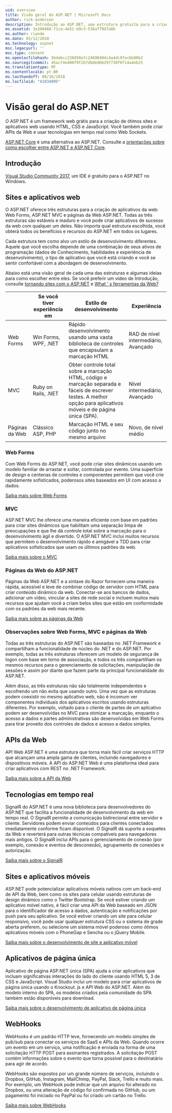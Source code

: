 ```yaml
---
uid: overview
title: Visão geral do ASP.NET | Microsoft Docs
author: rick-anderson
description: Introdução ao ASP.NET, uma estrutura gratuita para a criação de sites, aplicativos web e APIs da web.
ms.assetid: 3a309468-f1ca-4e51-b9c3-536af79d7a8b
ms.author: riande
ms.date: 03/12/2010
ms.technology: aspnet
msc.legacyurl: ''
msc.type: content
ms.openlocfilehash: 5bdebcc226050afc2469840dc4a4dc97ec6b80b2
ms.sourcegitcommit: 45ac74e400f9f2b7dbded66297730f6f14a4eb25
ms.translationtype: MT
ms.contentlocale: pt-BR
ms.lasthandoff: 08/16/2018
ms.locfileid: "41834895"
---
```

# <a name="aspnet-overview"></a>Visão geral do ASP.NET

O ASP.NET é um framework web grátis para a criação de ótimos sites e aplicativos web usando HTML, CSS e JavaScript. Você também pode criar APIs da Web e usar tecnologias em tempo real como Web Sockets.

[ASP.NET Core](https://docs.microsoft.com/aspnet/core/) é uma alternativa ao ASP.NET.  Consulte a [orientações sobre como escolher entre ASP.NET e ASP.NET Core](https://docs.microsoft.com/aspnet/core/choose-aspnet-framework).

## <a name="get-started"></a>Introdução

[Visual Studio Community 2017](https://www.visualstudio.com/downloads/), um IDE é gratuito para o ASP.NET no Windows.

## <a name="websites-and-web-applications"></a>Sites e aplicativos web

 O ASP.NET oferece três estruturas para a criação de aplicativos da web: Web Forms, ASP.NET MVC e páginas da Web ASP.NET. Todas as três estruturas são estáveis e maduro e você pode criar aplicativos de sucesso da web com qualquer um deles. Não importa qual estrutura escolhida, você obterá todos os benefícios e recursos do ASP.NET em todos os lugares.

Cada estrutura tem como alvo um estilo de desenvolvimento diferentes. Aquele que você escolha depende de uma combinação de seus ativos de programação (dados de Conhecimento, habilidades e experiência de desenvolvimento), o tipo de aplicativo que você está criando e você se sentir confortável com a abordagem de desenvolvimento.

Abaixo está uma visão geral de cada uma das estruturas e algumas ideias para como escolher entre eles. Se você preferir um vídeo de Introdução, consulte [tornando sites com o ASP.NET](https://channel9.msdn.com/Blogs/ASP-NET-Site-Videos/Making-Websites-with-ASPNET) e [What ' s ferramentas da Web?](https://channel9.msdn.com/Blogs/ASP-NET-Site-Videos/what-is-web-tools)

|   | Se você tiver experiência em | Estilo de desenvolvimento | Experiência | 
|-----------|----------------------|-----------------------------------------------------|----------------|
| Web Forms | Win Forms, WPF, .NET | Rápido desenvolvimento usando uma vasta biblioteca de controles que encapsulam a marcação HTML | RAD de nível intermediário, Avançado |
| MVC       | Ruby on Rails, .NET  | Obter controle total sobre a marcação HTML, código e marcação separada e fáceis de escrever testes. A melhor opção para aplicativos móveis e de página única (SPA). | Nível intermediário, Avançado |
| Páginas da Web  | Clássico ASP, PHP     | Marcação HTML e seu código junto no mesmo arquivo | Novo, de nível médio |

### <a name="web-forms"></a>Web Forms

Com Web Forms do ASP.NET, você pode criar sites dinâmicos usando um modelo familiar de arrastar e soltar, controlada por evento. Uma superfície de design e centenas de controles e componentes permitem que você crie rapidamente sofisticados, poderosos sites baseados em UI com acesso a dados. 

[Saiba mais sobre Web Forms](web-forms/index.md)

### <a name="mvc"></a>MVC

ASP.NET MVC lhe oferece uma maneira eficiente com base em padrões para criar sites dinâmicos que habilitam uma separação limpa de preocupações e que lhe dá controle total sobre a marcação para o desenvolvimento ágil e divertido. O ASP.NET MVC inclui muitos recursos que permitem o desenvolvimento rápido e amigável a TDD para criar aplicativos sofisticados que usam os últimos padrões da web. 

[Saiba mais sobre o MVC](mvc/index.md)

### <a name="aspnet-web-pages"></a>Páginas da Web do ASP.NET

Páginas da Web ASP.NET e a sintaxe do Razor fornecem uma maneira rápida, acessível e leve de combinar código de servidor com HTML para criar conteúdo dinâmico da web. Conectar-se aos bancos de dados, adicionar um vídeo, vincular a sites de rede social e incluem muitos mais recursos que ajudam você a criam belos sites que estão em conformidade com os padrões da web mais recente.

[Saiba mais sobre as páginas da Web](web-pages/index.md)

### <a name="notes-about-web-forms-mvc-and-web-pages"></a>Observações sobre Web Forms, MVC e páginas da Web

Todas as três estruturas do ASP.NET são baseadas no .NET Framework e compartilham a funcionalidade de núcleo do .NET e do ASP.NET. Por exemplo, todas as três estruturas oferecem um modelo de segurança de logon com base em torno de associação, e todos os três compartilham os mesmos recursos para o gerenciamento de solicitações, manipulação de sessões e assim por diante que fazem parte da principal funcionalidade do ASP.NET.

Além disso, as três estruturas não são totalmente independentes e escolhendo um não evita que usando outro. Uma vez que as estruturas podem coexistir no mesmo aplicativo web, não é incomum ver componentes individuais dos aplicativos escritos usando estruturas diferentes. Por exemplo, voltado para o cliente de partes de um aplicativo podem ser desenvolvidas no MVC para otimizar a marcação, enquanto o acesso a dados e partes administrativas são desenvolvidas em Web Forms para tirar proveito dos controles de dados e acesso a dados simples.

## <a name="web-apis"></a>APIs da Web

API Web ASP.NET é uma estrutura que torna mais fácil criar serviços HTTP que alcançam uma ampla gama de clientes, incluindo navegadores e dispositivos móveis. A API do ASP.NET Web é uma plataforma ideal para criar aplicativos com REST no .NET Framework.

[Saiba mais sobre a API da Web](web-api/index.md)

<!-- Put first under Web API TOC:  Watch video (9 minutes) https://channel9.msdn.com/Blogs/ASP-NET-Site-Videos/services-and-aspnet -->

## <a name="real-time-technologies"></a>Tecnologias em tempo real

SignalR do ASP.NET é uma nova biblioteca para desenvolvedores do ASP.NET que facilita a funcionalidade de desenvolvimento da web em tempo real. O SignalR permite a comunicação bidirecional entre servidor e cliente. Servidores podem enviar conteúdos para clientes conectados imediatamente conforme ficam disponível. O SignalR dá suporte a soquetes da Web e reverterá para outras técnicas compatíveis para navegadores mais antigos. O SignalR inclui APIs para o gerenciamento de conexão (por exemplo, conexão e eventos de desconexão), agrupamento de conexões e autorização.

[Saiba mais sobre o SignalR](signalr/index.md)

<!-- Put first under SignalR TOC:  Watch video (6 minutes) https://channel9.msdn.com/Blogs/ASP-NET-Site-Videos/signalr-and-the-real-time-web -->

## <a name="mobile-apps-and-sites"></a>Sites e aplicativos móveis 

ASP.NET pode potencializar aplicativos móveis nativos com um back-end de API da Web, bem como os sites para celular usando estruturas de design dinâmico como o Twitter Bootstrap. Se você estiver criando um aplicativo móvel nativo, é fácil criar uma API da Web baseado em JSON para o identificador de acesso a dados, autenticação e notificações por push para seu aplicativo. Se você estiver criando um site para celular responsivo, você pode usar qualquer estrutura CSS ou o sistema de grade aberta preferem, ou selecione um sistema móvel poderoso como ótimos aplicativos móveis com o PhoneGap e Sencha ou o jQuery Mobile.

[Saiba mais sobre o desenvolvimento de site e aplicativo móvel](mobile/index.md)

<!-- Put first under mobile TOC:  Watch video (11 minutes) https://channel9.msdn.com/Blogs/ASP-NET-Site-Videos/aspnet-and-mobile -->

## <a name="single-page-applications"></a>Aplicativos de página única 

Aplicativo de página ASP.NET única (SPA) ajuda a criar aplicativos que incluam significativas interações do lado do cliente usando HTML 5, 3 de CSS e JavaScript. Visual Studio inclui um modelo para criar aplicativos de página única usando o Knockout. js e API Web do ASP.NET. Além do modelo interno do SPA, os modelos criados pela comunidade do SPA também estão disponíveis para download.

[Saiba mais sobre o desenvolvimento de aplicativo de página única](single-page-application/index.md)

## <a name="webhooks"></a>WebHooks

WebHooks é um padrão HTTP leve, fornecendo um modelo simples de pub/sub para conectar os serviços de SaaS e APIs da Web. Quando ocorre um evento em um serviço, uma notificação é enviada na forma de uma solicitação HTTP POST para assinantes registrados. A solicitação POST contém informações sobre o evento que torna possível para o destinatário para agir de acordo.

WebHooks são expostos por um grande número de serviços, incluindo o Dropbox, GitHub, Instagram, MailChimp, PayPal, Slack, Trello e muito mais. Por exemplo, um WebHook pode indicar que um arquivo foi alterado no Dropbox, ou uma alteração de código foi confirmada no GitHub, ou um pagamento foi iniciado no PayPal ou foi criado um cartão no Trello.

[Saiba mais sobre WebHooks](webhooks/index.md)





<!--
Create Deployment TOC based on https://www.asp.net/aspnet/overview/deployment
Copy deployment content map to MVC, WebForms, Web Pages, Web API sections.
Copy Web Deployment in Enterprise from WebForms to MVC
Move under ASP.NET Best practices
    What not to do in ASP.NET, and what to do instead https://review.docs.microsoft.cus/aspnet/aspnet/overview/web-development-best-practices/what-not-to-do-in-aspnet-and-what-to-do-instead
    Async and await https://channel9.msdn.com/Blogs/ASP-NET-Site-Videos/async-and-await
    Building Real World Cloud Apps with Azure https://review.docs.microsoft.com/aspnet/aspnet/overview/developing-apps-with-windows-azure/building-real-world-cloud-apps-with-windows-azure/introduction
    Hands on Lab: Maintainable Azure Websites: Managing Change and Scale https://review.docs.microsoft.com/aspnet/aspnet/overview/developing-apps-with-windows-azure/maintainable-azure-websites-managing-change-and-scale

-->
